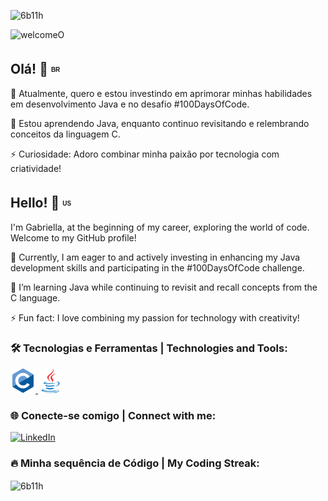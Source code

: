 <p align="left"> <img src="https://komarev.com/ghpvc/?username=6b11h&label=Profile%20views&color=0e75b6&style=flat" alt="6b11h" /> </p>

![welcomeO](https://github.com/user-attachments/assets/fa965163-c407-4ab8-874e-ba6905b292d6)

<h2>Olá! 👋 <sup><sub><b><span style="font-size: 10px; font-family: Arial, sans-serif;">BR</span></b></sub></sup></h2>

<p>🔭 Atualmente, quero e estou investindo em aprimorar minhas habilidades em desenvolvimento Java e no desafio #100DaysOfCode.</p>
<p>🌱 Estou aprendendo Java, enquanto continuo revisitando e relembrando conceitos da linguagem C.</p>
<p>⚡ Curiosidade: Adoro combinar minha paixão por tecnologia com criatividade!</p>

<h2>Hello! 👋 <sup><sub><b><span style="font-size: 10px; font-family: Arial, sans-serif;">US</span></b></sub></sup></h2>

<p>I'm Gabriella, at the beginning of my career, exploring the world of code. Welcome to my GitHub profile!</p>
<p>🔭 Currently, I am eager to and actively investing in enhancing my Java development skills and participating in the #100DaysOfCode challenge.</p>
<p>🌱 I’m learning Java while continuing to revisit and recall concepts from the C language.</p>
<p>⚡ Fun fact: I love combining my passion for technology with creativity!</p>

<h3 align="left">🛠️ Tecnologias e Ferramentas | Technologies and Tools:</h3>
<p align="left">
  <a href="https://www.cprogramming.com/" target="_blank" rel="noreferrer">
    <img src="https://raw.githubusercontent.com/devicons/devicon/master/icons/c/c-original.svg" alt="c" width="40" height="40"/>
  </a>
  <a href="https://www.java.com" target="_blank" rel="noreferrer">
    <img src="https://raw.githubusercontent.com/devicons/devicon/master/icons/java/java-original.svg" alt="java" width="40" height="40"/>
  </a>
</p>

<h3>🌐 Conecte-se comigo | Connect with me:</h3>
<p>
  <a href="https://www.linkedin.com/in/gabriella-t-9b000b236/" target="_blank" rel="noreferrer">
    <img src="https://img.shields.io/badge/LinkedIn-blue?style=for-the-badge&logo=linkedin" alt="LinkedIn" />
  </a>
</p>

<h3>🔥 Minha sequência de Código | My Coding Streak:</h3>
<p>
  <img align="center" src="https://github-readme-streak-stats.herokuapp.com/?user=6b11h&" alt="6b11h" />
</p>
